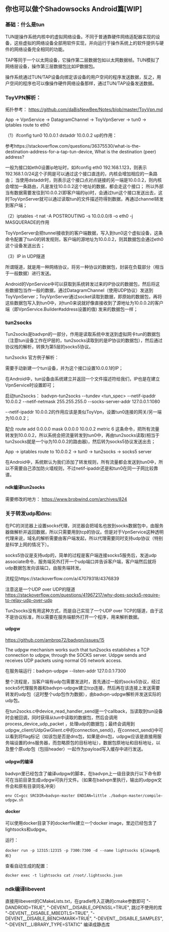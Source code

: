 ## 你也可以做个Shadowsocks Android篇[WIP]

### 基础：什么是tun

TUN是操作系统内核中的虚拟网络设备。不同于普通靠硬件网络适配器实现的设备，这些虚拟的网络设备全部用软件实现，并向运行于操作系统上的软件提供与硬件的网络设备完全相同的功能。

TAP等同于一个以太网设备，它操作第二层数据包如以太网数据帧。TUN模拟了网络层设备，操作第三层数据包比如IP数据包。

操作系统通过TUN/TAP设备向绑定该设备的用户空间的程序发送数据，反之，用户空间的程序也可以像操作硬件网络设备那样，通过TUN/TAP设备发送数据。

### ToyVPN解析：

拓扑参考：
https://github.com/daBisNewBee/Notes/blob/master/ToyVpn.md

App -> VpnService -> DatagramChannel -> ToyVpnServer -> tun0 -> iptables route to eth0

（1）ifconfig tun0 10.0.0.1 dstaddr 10.0.0.2 up的作用：

参考https://stackoverflow.com/questions/36375530/what-is-the-destination-address-for-a-tap-tun-device, What is the destination (peer) address?

一般为接口如eth0设置ip地址时，如ifconfig eth0 192.168.1.123，则表示192.168.1.0/24这个子网是可以通过这个接口直连的，内核会增加相应的一条路由；
当使用dstaddr时，则表示这个接口点对点链接的另一端是10.0.0.2，则内核会增加一条路由，凡是发往10.0.0.2这个地址的数据，都会走这个接口；
所以外部当有数据需要发往到10.0.0.2(即客户端的ip)时，会通过tun这个接口发送出去，这时ToyVpnServer就可以通过读取tun的文件描述符得到数据，再通过channel转发到客户端；

（2）iptables -t nat -A POSTROUTING -s 10.0.0.0/8 -o eth0 -j MASQUERADE的作用

ToyVpnServer会把tunnel接收到的客户端数据，写入到tun0这个虚拟设备，这条命令配置了tun0的转发规则，客户端的源地址为10.0.0.2，则其数据包会通过eth0这个设备发送出去；

（3）IP in UDP隧道

所谓隧道，就是用一种网络协议，将另一种协议的数据包，封装在负载部分（相当于一般数据）进行发送。

Android的VpnService中可以获取到系统转发过来的IP协议的数据包，然后将这些数据包当作一般的数据，通过DatagramChannel（使用UDP协议）发送到ToyVpnServer；ToyVpnServer通过socket读取到数据，即原始的数据包，再将这些数据包写入到tun0中，对tun0来说就好像直接收到了源地址为10.0.0.2的客户端（即VpnService.Builder#address设置的值) 发来的数据包一样；

 
### tun2socks

Tun2socks是badvpn的一部分，作用是读取系统中发送到虚拟网卡tun的数据包（注意tun设备工作在IP层的，tun2socks读取到的是IP协议的数据包），然后通过协议栈的解析，转换为第5层的socks5协议。

tun2socks 官方例子解析：

需要手动新建一个tun设备，并为这个接口设置10.0.0.1的IP；

在Android中，tun设备由系统建立并返回一个文件描述符给我们，IP也是在建立VpnService时设置即可；

启动tun2socks：
badvpn-tun2socks --tundev <tun_spec> --netif-ipaddr 10.0.0.2 --netif-netmask 255.255.255.0 --socks-server-addr 127.0.0.1:1080

--netif-ipaddr 10.0.0.2的作用应该是类似ToyVpn，设置tun0连接的网关/另一端为10.0.0.2；

配合 route add 0.0.0.0 mask 0.0.0.0 10.0.0.2 metric 6 这条命令，把所有流量转发到10.0.0.2，所以系统会把流量转发到tun0中，再由tun2socks读取(相当于tun2socks就是一个ip为10.0.0.2的路由器)，然后转为socks5协议发送出去；

App -> iptables route to 10.0.0.2 -> tun0 -> tun2socks -> socks5 server

在Android中，系统默认为我们添加了转发规则，所有流量都会发送到tun0中，所以不需要自己添加防火墙规则，不过netif-ipaddr还是和tun0在同一子网比较靠谱。

#### ndk编译tun2socks 

需要修改的地方：
https://www.brobwind.com/archives/824

### 关于转发udp和dns:

在PC的浏览器上设置socks代理，浏览器会把域名也放到socks数据包中，由服务器做解析并返回数据，所以只需要用到tcp的协议。但是对于VpnService这种透明代理来说，域名的解析需要由客户端发起，所以代理需要同时支持udp协议（特别是科学上网的情况下）。

socks5协议是支持udp的，简单的过程是客户端连接socks5服务后，发送udp associate命令，服务端另外打开一个udp端口并告诉客户端，客户端然后就将udp数据包发向该端口，由服务端转发。

流程见https://stackoverflow.com/a/47079318/4376839

注意这是一个UDP over UDP的隧道 https://stackoverflow.com/questions/41967217/why-does-socks5-require-to-relay-udp-over-udp

Tun2socks没有用这种方式，而是自己实现了一个UDP over TCP的隧道，由于这不是协议标准，所以需要在服务端额外打开一个程序，用来解析数据。

#### udpgw

https://github.com/ambrop72/badvpn/issues/15

The udpgw mechanism works such that tun2socks establishes a TCP connection to udpgw, through the SOCKS server. Udpgw sends and receives UDP packets using normal OS network access.

在服务端运行：badvpn-udpgw --listen-addr 127.0.0.1:7300

整个流程是，当客户端有udp包需要发送时，首先通过一般的socks5协议，经过socks5代理服务器和badvpn-udpgw建立tcp连接，然后再在该连接上发送需要转发的udp包（这时整个udp包作为数据），由badvpn-udpgw解析并发送实际的udp包。

在tun2socks.c中device_read_handler_send是一个callback，当读取到tun设备时会被回调，同时获得从tun中读取的数据包，然后会调用process_device_udp_packet ，处理udp的数据包；最终会调用到udpgw_client/UdpGwGlient.c中的connection_send()，在connect_send()中可以看到将flag标记（如该包是否是dns包，如果是dns包，udpgw应该是直接用服务端设置的dns服务器，而忽略原包的目标地址），数据包原地址和目标地址，以及整个原udp包（包括header）一起作为payload写入缓存中进行发送。

#### udpgw的编译

badvpn里已经包含了编译udpgw的脚本，在badvpn上一级目录执行以下命令即可在当前目录生成udpgw可执行文件。（如果在badvpn里执行，输出的udpgw文件会和原有目录同名冲突）

    env CC=gcc SRCDIR=badvpn-master ENDIAN=little ./badvpn-master/compile-udpgw.sh

#### docker

可以使用docker目录下的dockerfile建立一个docker image，里边已经包含了lightsocks和udpgw。

运行：

    docker run -p 12315:12315 -p 7300:7300 -d --name lightsocks ${image名称}
    
查看自动生成的配置：

    docker exec -t lightsocks cat /root/.lightsocks.json
    
### ndk编译libevent

直接用libevent的CMakeLists.txt，在gradle传入正确的cmake参数即可
"-DANDROID=TRUE", 
"-DEVENT__DISABLE_OPENSSL=TRUE", 跳过不使用的库
"-DEVENT__DISABLE_MBEDTLS=TRUE", 
"-DEVENT__DISABLE_BENCHMARK=TRUE", 
"-DEVENT__DISABLE_SAMPLES", 
"-DEVENT__LIBRARY_TYPE=STATIC" 编译成静态库